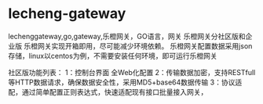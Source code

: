 # lecheng-gateway
lechenggateway,go,gateway,乐橙网关，GO语言，网关
乐橙网关分社区版和企业版
乐橙网关实现开箱即用，尽可能减少环境依赖。
乐橙网关配置数据采用json存储，linux以centos为例，不需要安装任何环境，即可运行乐橙网关

社区版功能列表：
1：控制台界面 全Web化配置
2：传输数据加密，支持RESTfull 等HTTP数据请求，确保数据安全性，采用MD5+base64数据传输
3：协议适配，通过简单配置正则表达式，快速适配现有接口批量接入网关，                                                                                                                       
